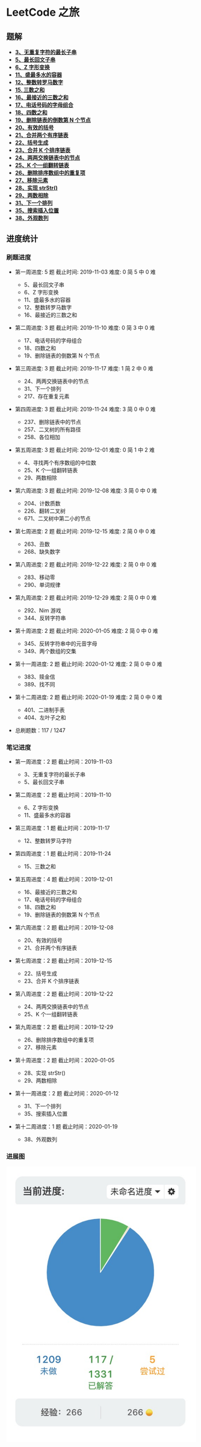 # LeetCode 之旅

## 题解

- [**3、无重复字符的最长子串**](https://github.com/hubvue/algorithms/issues/32)
- [**5、最长回文子串**](https://github.com/hubvue/algorithms/issues/33)
- [**6、Z 字形变换**](https://github.com/hubvue/algorithms/issues/34)
- [**11、盛最多水的容器**](https://github.com/hubvue/algorithms/issues/35)
- [**12、整数转罗马数字**](https://github.com/hubvue/algorithms/issues/36)
- [**15. 三数之和**](https://github.com/hubvue/algorithms/issues/37)
- [**16、最接近的三数之和**](https://github.com/hubvue/algorithms/issues/38)
- [**17、电话号码的字母组合**](https://github.com/hubvue/algorithms/issues/39)
- [**18、四数之和**](https://github.com/hubvue/algorithms/issues/40)
- [**19、删除链表的倒数第 N 个节点**](https://github.com/hubvue/algorithms/issues/41)
- [**20、有效的括号**](https://github.com/hubvue/algorithms/issues/42)
- [**21、合并两个有序链表**](https://github.com/hubvue/algorithms/issues/43)
- [**22、括号生成**](https://github.com/hubvue/algorithms/issues/44)
- [**23、合并 K 个排序链表**](https://github.com/hubvue/algorithms/issues/45)
- [**24、两两交换链表中的节点**](https://github.com/hubvue/algorithms/issues/46)
- [**25、K 个一组翻转链表**](https://github.com/hubvue/algorithms/issues/47)
- [**26、删除排序数组中的重复项**](https://github.com/hubvue/algorithms/issues/48)
- [**27、移除元素**](https://github.com/hubvue/algorithms/issues/49)
- [**28、实现 strStr()**](https://github.com/hubvue/algorithms/issues/50)
- [**29、两数相除**](https://github.com/hubvue/algorithms/issues/51)
- [**31、下一个排列**](https://github.com/hubvue/algorithms/issues/52)
- [**35、搜索插入位置**](https://github.com/hubvue/algorithms/issues/53)
- [**38、外观数列**](https://github.com/hubvue/algorithms/issues/54)

## 进度统计

### 刷题进度

- 第一周进度: 5 题 截止时间: 2019-11-03 难度: 0 简 5 中 0 难

  - 5、最长回文子串
  - 6、Z 字形变换
  - 11、盛最多水的容器
  - 12、整数转罗马数字
  - 16、最接近的三数之和

- 第二周进度: 3 题 截止时间: 2019-11-10 难度: 0 简 3 中 0 难

  - 17、电话号码的字母组合
  - 18、四数之和
  - 19、删除链表的倒数第 N 个节点

- 第三周进度: 3 题 截止时间: 2019-11-17 难度: 1 简 2 中 0 难

  - 24、两两交换链表中的节点
  - 31、下一个排列
  - 217、存在重复元素

- 第四周进度: 3 题 截止时间: 2019-11-24 难度: 3 简 0 中 0 难

  - 237、删除链表中的节点
  - 257、二叉树的所有路径
  - 258、各位相加

* 第五周进度: 3 题 截止时间: 2019-12-01 难度: 0 简 1 中 2 难

  - 4、寻找两个有序数组的中位数
  - 25、K 个一组翻转链表
  - 29、两数相除

- 第六周进度: 3 题 截止时间: 2019-12-08 难度: 3 简 0 中 0 难

  - 204、计数质数
  - 226、翻转二叉树
  - 671、二叉树中第二小的节点

- 第七周进度: 2 题 截止时间: 2019-12-15 难度: 2 简 0 中 0 难

  - 263、丑数
  - 268、缺失数字

* 第八周进度: 2 题 截止时间: 2019-12-22 难度: 2 简 0 中 0 难

  - 283、移动零
  - 290、单词规律

* 第九周进度: 2 题 截止时间: 2019-12-29 难度: 2 简 0 中 0 难

  - 292、Nim 游戏
  - 344、反转字符串

* 第十周进度: 2 题 截止时间: 2020-01-05 难度: 2 简 0 中 0 难

  - 345、反转字符串中的元音字母
  - 349、两个数组的交集

* 第十一周进度: 2 题 截止时间: 2020-01-12 难度: 2 简 0 中 0 难

  - 383、赎金信
  - 389、找不同

* 第十二周进度: 2 题 截止时间: 2020-01-19 难度: 2 简 0 中 0 难

  - 401、二进制手表
  - 404、左叶子之和

- 总刷题数：117 / 1247

### 笔记进度

- 第一周进度：2 题 截止时间：2019-11-03

  - 3、无重复字符的最长子串
  - 5、最长回文子串

- 第二周进度：2 题 截止时间：2019-11-10

  - 6、Z 字形变换
  - 11、盛最多水的容器

- 第三周进度：1 题 截止时间：2019-11-17

  - 12、整数转罗马字符

- 第四周进度：1 题 截止时间：2019-11-24

  - 15、三数之和

- 第五周进度：4 题 截止时间：2019-12-01

  - 16、最接近的三数之和
  - 17、电话号码的字母组合
  - 18、四数之和
  - 19、删除链表的倒数第 N 个节点

- 第六周进度：2 题 截止时间：2019-12-08

  - 20、有效的括号
  - 21、合并两个有序链表

- 第七周进度：2 题 截止时间：2019-12-15

  - 22、括号生成
  - 23、合并 K 个排序链表

- 第八周进度：2 题 截止时间：2019-12-22

  - 24、两两交换链表中的节点
  - 25、K 个一组翻转链表

- 第九周进度：2 题 截止时间：2019-12-29

  - 26、删除排序数组中的重复项
  - 27、移除元素

- 第十周进度：2 题 截止时间：2020-01-05

  - 28、实现 strStr()
  - 29、两数相除

- 第十一周进度：2 题 截止时间：2020-01-12

  - 31、下一个排列
  - 35、搜索插入位置

- 第十二周进度：1 题 截止时间：2020-01-19

  - 38、外观数列

### 进展图

![](./2020-01-19.jpg)
